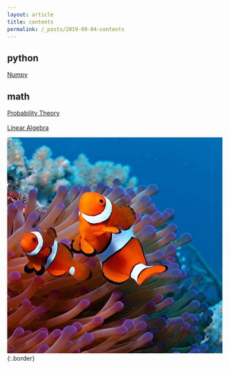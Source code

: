 ```yaml
---
layout: article
title: contents
permalink: /_posts/2019-09-04-contents
---
```


<!--more-->

## python

<div class="button button--outline-info button--pill my-2"><i class="fas fa-space-shuttle"></i><a href='/_posts/python/numpy/2019-09-04-numpy-axis'>Numpy</a></div>

## math

<div class="button button--outline-info button--pill my-2"><i class="fas fa-space-shuttle"></i><a href='/_posts/math/probability-theory/2019-05-28-poisson-distribution'>Probability Theory</a></div><br>

<div class="button button--outline-info button--pill my-2"><i class="fas fa-space-shuttle"></i><a href=''>Linear Algebra</a></div>



![Image](assets/image.jpg){:.border}